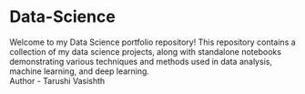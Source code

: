 # Data-Science

Welcome to my Data Science portfolio repository! This repository contains a collection of my data science projects, along with standalone notebooks demonstrating various techniques and methods used in data analysis, machine learning, and deep learning.
<br>
Author - Tarushi Vasishth
